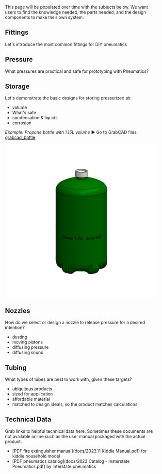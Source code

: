 This page will be populated over time with the subjects below.  We want users to find the knowledge needed, the parts needed, and the design components to make their own system.

## Fittings
Let's introduce the most common fittings for DIY pneumatics

## Pressure 
What pressures are practical and safe for prototyping with Pneumatics?

## Storage
Let's demonstrate the basic designs for storing pressurized air.
* volume
* What's safe
* condensation & liquids
* corrosion

_Example: Propane bottle with 1.15L volume_
► Go to GrabCAD files [grabcad_bottle](https://grabcad.com/library/bottle-1003)

![propane bottle CAD model](img/img_bottle.jpg)


## Nozzles
How do we select or design a nozzle to release pressure for a desired intention?
* dusting
* moving pistons
* diffusing pressure
* diffusing sound

## Tubing
What types of tubes are best to work with, given these targets?
* ubiquitous products
* sized for application
* affordable material
* matched to design ideals, so the product matches calculations

## Technical Data
Grab links to helpful technical data here. Sometimes these documents are not available online such as the user manual packaged with the actual product.  

* [PDF fire extinguisher manual](docs/2023.11 Kiddie Manual.pdf) for kiddie household model
* [PDF pneumatics catalog](docs/2023 Catalog - Insterstate Pneumatics.pdf) by Interstate pneumatics
